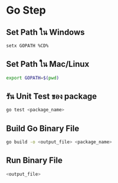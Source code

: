 # Go Step

## Set Path ใน Windows
```bash
setx GOPATH %CD%
```

## Set Path ใน Mac/Linux
```bash
export GOPATH=$(pwd)
```

## รัน Unit Test ของ package
```bash
go test <package_name>
```

## Build Go Binary File
```bash
go build -o <output_file> <package_name>
```

## Run Binary File
```bash
<output_file>
```